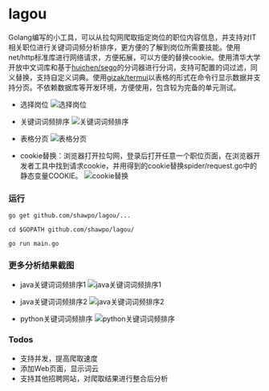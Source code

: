 # lagou

Golang编写的小工具，可以从拉勾网爬取指定岗位的职位内容信息，并支持对IT相关职位进行关键词词频分析排序，更方便的了解到岗位所需要技能。使用net/http标准库进行网络请求，方便拓展，可以方便的替换cookie。使用清华大学开放中文词库和基于[huichen/sego](https://github.com/huichen/sego)的分词器进行分词，支持可配置的词过滤，同义替换，支持自定义词典。使用[gizak/termui](https://github.com/gizak/termui)以表格的形式在命令行显示数据并支持分页。不依赖数据库等开发环境，方便使用，包含较为完备的单元测试。

- 选择岗位
![选择岗位](http://www.shawpo.me/media/posts/lagou/lagoukdselect.png)

- 关键词词频排序
![关键词词频排序](http://www.shawpo.me/media/posts/lagou/lagoudisplay.png)

- 表格分页
![表格分页](http://www.shawpo.me/media/posts/lagou/lagoudispalypage.png)

- cookie替换：浏览器打开拉勾网，登录后打开任意一个职位页面，在浏览器开发者工具中找到请求cookie，并用得到的cookie替换spider/request.go中的静态变量COOKIE。
![cookie替换](http://www.shawpo.me/media/posts/lagou/lagoucookie.png)

### 运行

```
go get github.com/shawpo/lagou/...

cd $GOPATH github.com/shawpo/lagou/

go run main.go
```

### 更多分析结果截图

- java关键词词频排序1
![java关键词词频排序1](http://www.shawpo.me/media/posts/lagou/lagoujava1.png)

- java关键词词频排序2
![java关键词词频排序2](http://www.shawpo.me/media/posts/lagou/lagoujava2.png)

- python关键词词频排序
![python关键词词频排序](http://www.shawpo.me/media/posts/lagou/lagoupython.png)

### Todos

- 支持并发，提高爬取速度
- 添加Web页面，显示词云
- 支持其他招聘网站，对爬取结果进行整合后分析